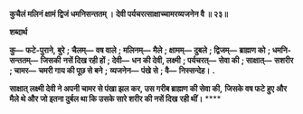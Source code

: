 **कुचैलं मलिनं क्षामं द्विजं धमनिसन्ततम् ।** **देवी पर्यचरत्साक्षाच्चामरव्यजनेन वै ॥ २३॥** 

**शब्दार्थ** 

**कु—** **फटे-पुराने, बुरे** **; चैलम्—** **वष वाले** **; मलिनम्—** **मैले** **; क्षामम्—** **दुबले** **; द्विजम्—** **ब्राह्मण को** **; धमनि-सन्ततम्—** **जिसकी** **नसें दिख रही हों** **; देवी—** **धन की देवी, लक्ष्मी** **; पर्यचरत्—** **सेवा की** **; साक्षात्—** **सशरीर** **; चामर—** **चमरी गाय की पूछ से बने** **;** **व्यजनेन—** **पंखे से** **; वै—** **निस्सन्देह।** **.** 

**साक्षात् लक्ष्मी देवी ने अपनी चामर से पंखा झल कर, उस गरीब ब्राह्मण की सेवा की,** **जिसके वष फटे हुए और मैले थे और जो इतना दुर्बल था कि उसके सारे शरीर की नसें दिख** **रही थीं।** **** 